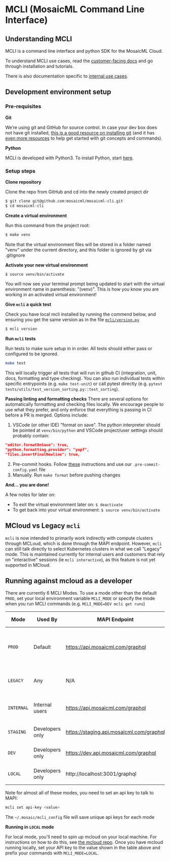 # MCLI (MosaicML Command Line Interface)

## Understanding MCLI

MCLI is a command line interface and python SDK for the MosaicML Cloud.

To understand MCLI use cases, read the [customer-facing docs](https://mcli.docs.mosaicml.com/) and go through installation and tutorials.

There is also documentation specific to [internal use cases](https://internal.mcli.docs.mosaicml.com).

## Development environment setup

### Pre-requisites

**Git**

We’re using git and GitHub for source control. In case your dev box does not have git installed, [this is a good resource on installing git](https://github.com/git-guides/install-git#install-git) (and it has [even more resources](https://github.com/git-guides/) to help get started with git concepts and commands).

**Python**

MCLI is developed with Python3. To install Python, start [here](https://www.python.org/downloads/).

### Setup steps

**Clone repository**

Clone the repo from GitHub and cd into the newly created project dir

```bash
$ git clone git@github.com:mosaicml/mosaicml-cli.git
$ cd mosaicml-cli
```

**Create a virtual environment**

Run this command from the project root:

```bash
$ make venv
```

Note that the virtual environment files will be stored in a folder named "venv" under the current directory, and this folder is ignored by git via .gitignore

**Activate your new virtual environment**

```bash
$ source venv/bin/activate
```

You will now see your terminal prompt being updated to start with the virtual environment name in parenthesis: "(venv)". This is how you know you are working in an activated virtual environment!

**Give `mcli` a quick test**

Check you have local mcli installed by running the commend below, and ensuring you get the same version as in the file [`mcli/version.py`](https://github.com/mosaicml/mosaicml-cli/blob/dev/mcli/version.py)

```bash
$ mcli version
```

**Run `mcli` tests**

Run tests to make sure setup in in order. All tests should either pass or configured to be ignored.

```bash
make test
```

This will locally trigger all tests that will run in github CI (integration, unit, docs, formatting and type checking).
You can also run individual tests within specific entrypoints (e.g. `make test-unit`) or call pytest directly (e.g. `pytest tests/utils/test_version_sorting.py::test_sorting`).

**Passing linting and formatting checks**
There are several options for automatically formatting and checking files locally. We encourage people to use what they prefer, and only enforce that everything is passing in CI before a PR is merged. Options include:

1. VSCode (or other IDE) "format on save". The python interpreter should be pointed at `venv/bin/python` and VSCode project/user settings should probably contain:

```json
"editor.formatOnSave": true,
"python.formatting.provider": "yapf",
"files.insertFinalNewline": true,
```

2. Pre-commit hooks. Follow [these](https://pre-commit.com/) instructions and use our `.pre-commit-config.yaml` file
3. Manually. Run `make format` before pushing changes

**And… you are done!**

A few notes for later on:

- To exit the virtual environment later on: `$ deactivate`
- To get back into your virtual environment: `$ source venv/bin/activate`

## MCloud vs Legacy `mcli`

`mcli` is now intended to primarily work indirectly with compute clusters through MCLoud, which is done through the MAPI endpoint.
However, `mcli` can still talk directly to select Kubernetes clusters in what we call "Legacy" mode.
This is maintained currently for internal users and customers that rely on "interactive" sessions (ie `mcli interactive`), as this feature is not yet supported in MCloud.

## Running against mcloud as a developer

There are currently 6 MCLI Modes. To use a mode other than the default `PROD`, set your local environment variable `MCLI_MODE` or specify the mode when you run MCLI commands (e.g. `MCLI_MODE=DEV mcli get runs`)

| Mode       | Used By         | MAPI Endpoint                            | Use cases                                              | API Key                                                    |
| ---------- | --------------- | ---------------------------------------- | ------------------------------------------------------ | ---------------------------------------------------------- |
| `PROD`     | Default         | https://api.mosaicml.com/graphql         | Demos, simulating customer behavior, integration tests | Create one [here](https://cloud.mosaicml.com/account#)     |
| `LEGACY`   | Any             | N/A                                      | Customers who haven't moved over to mcloud yet         | N/A                                                        |
| `INTERNAL` | Internal users  | https://api.mosaicml.com/graphql         | Internal/alpha features in a prod environment          | Create one [here](https://cloud.mosaicml.com/account#)     |
| `STAGING`  | Developers only | https://staging.api.mosaicml.com/graphql | Test changes queued for prod release                   | Testing api key                                            |
| `DEV`      | Developers only | https://dev.api.mosaicml.com/graphql     | Test against dev branch of mcloud                      | Create one [here](https://dev.cloud.mosaicml.com/account#) |
| `LOCAL`    | Developers only | http://localhost:3001/graphql            | Test local mcloud changes                              | Testing api key                                            |

Note for almost all of these modes, you need to set an api key to talk to MAPI:

```bash
mcli set api-key <value>
```

The `~/.mosaic/mcli_config` file will save unique api keys for each mode

**Running in `LOCAL` mode**

For local mode, you'll need to spin up mcloud on your local machine.
For instructions on how to do this, see [the mcloud repo](https://github.com/mosaicml/mcloud/blob/dev/README.md).
Once you have mcloud running locally, set your API key to the value shown in the table above and prefix your commands with `MCLI_MODE=LOCAL`.
